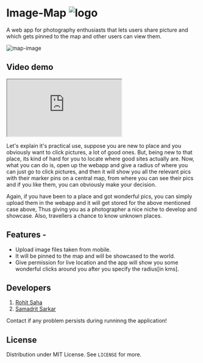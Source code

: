 # Image-Map ![logo](https://res.cloudinary.com/samadritsarkar/image/upload/v1593342764/image-map/address_w7e8y8.png)
A web app for photography enthusiasts that lets users share picture and which gets pinned to the map and other users can view them. 

![map-image](https://res.cloudinary.com/samadritsarkar/image/upload/v1593327923/image-map/63-630819_location-clipart-flat-map-location-map-clip-art_xzrd08.png)

## Video demo
<iframe src="https://www.youtube.com/watch?v=s3nAY9tsy9A"> </iframe>

Let's explain it's practical use, suppose you are new to place and you obviously want to click pictures, a lot of good ones. But, being new to that place, its kind of hard for you to locate where good sites actually are. Now, what you can do is, open up the webapp and give a radius of where you can just go to click pictures, and then it will show you all the relevant pics with their marker pins on a central map, from where you can see their pics and if you like them, you can obviously make your decision.

Again, if you have been to a place and got wonderful pics, you can simply upload them in the webapp and it will get stored for the above mentioned case above, Thus giving you as a photographer a nice niche to develop and showcase. Also, travellers a chance to know unknown places.


## Features -
* Upload image files taken from mobile. 
* It will be pinned to the map and will be showcased to the world.
* Give permission for live location and the app will show you some wonderful clicks around you after you specify the radius[in kms].

## Developers
1. [Rohit Saha](https://github.com/rohitmadrileno15/)
2. [Samadrit Sarkar](https://github.com/samadritsarkar2)

Contact if any problem persists during runninng the application!

## License 
Distribution under MIT License. See ```LICENSE``` for more.
